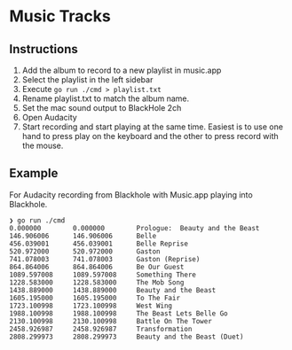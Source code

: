 # Music Tracks

## Instructions

1. Add the album to record to a new playlist in music.app
2. Select the playlist in the left sidebar
3. Execute `go run ./cmd > playlist.txt`
4. Rename playlist.txt to match the album name.
5. Set the mac sound output to BlackHole 2ch
6. Open Audacity
7. Start recording and start playing at the same time.  Easiest is to use one hand to press play on the keyboard and the other to press record with the mouse.

## Example

For Audacity recording from Blackhole with Music.app playing into Blackhole.

```
❯ go run ./cmd
0.000000        0.000000        Prologue:  Beauty and the Beast
146.906006      146.906006      Belle
456.039001      456.039001      Belle Reprise
520.972000      520.972000      Gaston
741.078003      741.078003      Gaston (Reprise)
864.864006      864.864006      Be Our Guest
1089.597008     1089.597008     Something There
1228.583000     1228.583000     The Mob Song
1438.889000     1438.889000     Beauty and the Beast
1605.195000     1605.195000     To The Fair
1723.100998     1723.100998     West Wing
1988.100998     1988.100998     The Beast Lets Belle Go
2130.100998     2130.100998     Battle On The Tower
2458.926987     2458.926987     Transformation
2808.299973     2808.299973     Beauty and the Beast (Duet)
```
